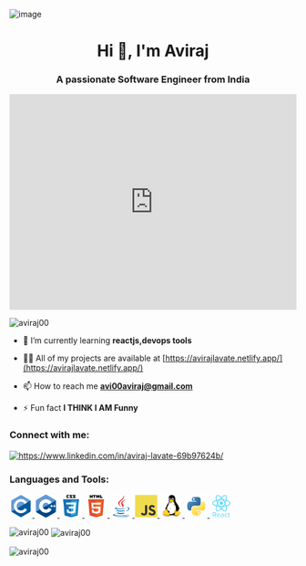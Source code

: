 ![image](https://github.com/aviraj00/aviraj00/assets/101280208/261e5ef9-819d-46c3-b764-90a7715b54d3)<h1 align="center">Hi 👋, I'm Aviraj</h1>
<h3 align="center">A passionate Software Engineer from India</h3>


  <div style="width:100%;height:0;padding-bottom:75%;position:relative;"><iframe src="https://giphy.com/embed/qgQUggAC3Pfv687qPC" width="100%" height="100%" style="position:absolute" frameBorder="0" class="giphy-embed" allowFullScreen></iframe></div>
<p align="left"> <img src="https://komarev.com/ghpvc/?username=aviraj00&label=Profile%20views&color=0e75b6&style=flat" alt="aviraj00" /> </p>

- 🌱 I’m currently learning **reactjs,devops tools**

- 👨‍💻 All of my projects are available at [https://avirajlavate.netlify.app/](https://avirajlavate.netlify.app/)

- 📫 How to reach me **avi00aviraj@gmail.com**

- ⚡ Fun fact **I THINK I AM Funny**

<h3 align="left">Connect with me:</h3>
<p align="left">
<a href="https://linkedin.com/in/https://www.linkedin.com/in/aviraj-lavate-69b97624b/" target="blank"><img align="center" src="https://raw.githubusercontent.com/rahuldkjain/github-profile-readme-generator/master/src/images/icons/Social/linked-in-alt.svg" alt="https://www.linkedin.com/in/aviraj-lavate-69b97624b/" height="30" width="40" /></a>
</p>

<h3 align="left">Languages and Tools:</h3>
<p align="left"> <a href="https://www.cprogramming.com/" target="_blank" rel="noreferrer"> <img src="https://raw.githubusercontent.com/devicons/devicon/master/icons/c/c-original.svg" alt="c" width="40" height="40"/> </a> <a href="https://www.w3schools.com/cpp/" target="_blank" rel="noreferrer"> <img src="https://raw.githubusercontent.com/devicons/devicon/master/icons/cplusplus/cplusplus-original.svg" alt="cplusplus" width="40" height="40"/> </a> <a href="https://www.w3schools.com/css/" target="_blank" rel="noreferrer"> <img src="https://raw.githubusercontent.com/devicons/devicon/master/icons/css3/css3-original-wordmark.svg" alt="css3" width="40" height="40"/> </a> <a href="https://www.w3.org/html/" target="_blank" rel="noreferrer"> <img src="https://raw.githubusercontent.com/devicons/devicon/master/icons/html5/html5-original-wordmark.svg" alt="html5" width="40" height="40"/> </a> <a href="https://www.java.com" target="_blank" rel="noreferrer"> <img src="https://raw.githubusercontent.com/devicons/devicon/master/icons/java/java-original.svg" alt="java" width="40" height="40"/> </a> <a href="https://developer.mozilla.org/en-US/docs/Web/JavaScript" target="_blank" rel="noreferrer"> <img src="https://raw.githubusercontent.com/devicons/devicon/master/icons/javascript/javascript-original.svg" alt="javascript" width="40" height="40"/> </a> <a href="https://www.linux.org/" target="_blank" rel="noreferrer"> <img src="https://raw.githubusercontent.com/devicons/devicon/master/icons/linux/linux-original.svg" alt="linux" width="40" height="40"/> </a> <a href="https://www.python.org" target="_blank" rel="noreferrer"> <img src="https://raw.githubusercontent.com/devicons/devicon/master/icons/python/python-original.svg" alt="python" width="40" height="40"/> </a> <a href="https://reactjs.org/" target="_blank" rel="noreferrer"> <img src="https://raw.githubusercontent.com/devicons/devicon/master/icons/react/react-original-wordmark.svg" alt="react" width="40" height="40"/> </a> </p>

<p><img align="left" src="https://github-readme-stats.vercel.app/api/top-langs?username=aviraj00&show_icons=true&locale=en&layout=compact" alt="aviraj00" /></p>

<p>&nbsp;<img align="center" src="https://github-readme-stats.vercel.app/api?username=aviraj00&show_icons=true&locale=en" alt="aviraj00" /></p>

<p><img align="center" src="https://github-readme-streak-stats.herokuapp.com/?user=aviraj00&" alt="aviraj00" /></p>
